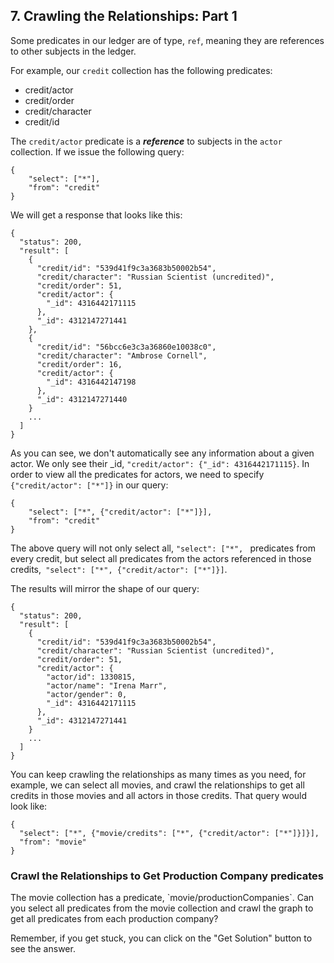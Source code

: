 ## 7. Crawling the Relationships: Part 1

Some predicates in our ledger are of type, `ref`, meaning they are references to other subjects in the ledger. 

For example, our `credit` collection has the following predicates:

- credit/actor
- credit/order
- credit/character
- credit/id

The `credit/actor` predicate is a __***reference***__ to subjects in the `actor` collection. If we issue the following query:

```
{
    "select": ["*"],
    "from": "credit"
}
```

We will get a response that looks like this:

```
{
  "status": 200,
  "result": [
    {
      "credit/id": "539d41f9c3a3683b50002b54",
      "credit/character": "Russian Scientist (uncredited)",
      "credit/order": 51,
      "credit/actor": {
        "_id": 4316442171115
      },
      "_id": 4312147271441
    },
    {
      "credit/id": "56bcc6e3c3a36860e10038c0",
      "credit/character": "Ambrose Cornell",
      "credit/order": 16,
      "credit/actor": {
        "_id": 4316442147198
      },
      "_id": 4312147271440
    }
    ...
  ]
}
```

As you can see, we don't automatically see any information about a given actor. We only see their _id, `"credit/actor": {"_id": 4316442171115}`. In order to view all the predicates for actors, we need to specify `{"credit/actor": ["*"]}` in our query:

```
{
    "select": ["*", {"credit/actor": ["*"]}],
    "from": "credit"
}
```
The above query will not only select all, `"select": ["*", ` predicates from every credit, but select all predicates from the actors referenced in those credits,` "select": ["*", {"credit/actor": ["*"]}]`.

The results will mirror the shape of our query:

```
{
  "status": 200,
  "result": [
    {
      "credit/id": "539d41f9c3a3683b50002b54",
      "credit/character": "Russian Scientist (uncredited)",
      "credit/order": 51,
      "credit/actor": {
        "actor/id": 1330815,
        "actor/name": "Irena Marr",
        "actor/gender": 0,
        "_id": 4316442171115
      },
      "_id": 4312147271441
    }
    ...
  ]
}
```

You can keep crawling the relationships as many times as you need, for example, we can select all movies, and crawl the relationships to get all credits in those movies and all actors in those credits. That query would look like:

```
{
  "select": ["*", {"movie/credits": ["*", {"credit/actor": ["*"]}]}],
  "from": "movie"
}

```

<div class="challenge">
<h3>Crawl the Relationships to Get Production Company predicates</h3>
<p>The movie collection has a predicate, `movie/productionCompanies`. Can you select all predicates from the movie collection and crawl the graph to get all predicates from each production company?</p>
<p>Remember, if you get stuck, you can click on the "Get Solution" button to see the answer.</p>
</div>